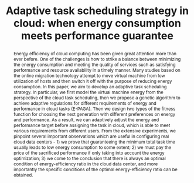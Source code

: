 ---
title: "Adaptive task scheduling strategy in cloud: when energy consumption meets performance guarantee"
authors:
- Yao Shen
- admin
- Xiaolin Qin
- Jian Shen

publication_types: ["2"]
publication: In *the World Wide Web Journal*
publication_short: In *WWWJ (2017)*
publishDate: "2017-03-19"

abstract: Energy efficiency of cloud computing has been given great attention more than ever before. One of the challenges is how to strike a balance between minimizing the energy consumption and meeting the quality of services such as satisfying performance and resource availability in a timely manner. Many studies based on the online migration technology attempt to move virtual machine from low utilization of hosts and then switch it off with the purpose of reducing energy consumption. In this paper, we aim to develop an adaptive task scheduling strategy. In particular, we first model the virtual machine energy from the perspective of the cloud task scheduling, then we propose a genetic algorithm to achieve adaptive regulations for different requirements of energy and performance in cloud tasks (E-PAGA). Then we design two types of the fitness function for choosing the next generation with different preferences on energy and performance. As a result, we can adaptively adjust the energy and performance target before assigning the task in cloud, which is able to meet various requirements from different users. From the extensive experiments, we pinpoint several important observations which are useful in configuring real cloud data centers - 1) we prove that guaranteeing the minimum total task time usually leads to low energy consumption to some extent; 2) we must pay the price of the sacrificed performance if only taking into account the energy optimization; 3) we come to the conclusion that there is always an optimal condition of energy-efficiency ratio in the cloud data center, and more importantly the specific conditions of the optimal energy-efficiency ratio can be obtained.


#tags:
#- Source Themes
featured: true

links:
url_pdf: https://link.springer.com/article/10.1007/s11280-016-0382-4

---